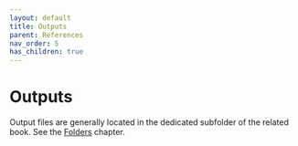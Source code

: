 ```yaml
---
layout: default
title: Outputs
parent: References
nav_order: 5
has_children: true
---
```

# Outputs

Output files are generally located in the dedicated subfolder of the related book.
See the [Folders](../folders) chapter.
